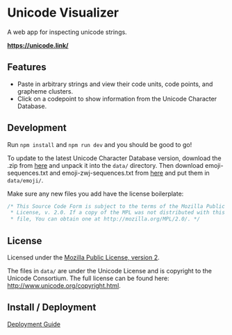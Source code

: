# Unicode Visualizer

A web app for inspecting unicode strings.

**https://unicode.link/**

## Features

- Paste in arbitrary strings and view their code units, code points, and grapheme clusters.
- Click on a codepoint to show information from the Unicode Character Database.

## Development

Run `npm install` and `npm run dev` and you should be good to go!

To update to the latest Unicode Character Database version, download the
.zip from [here][1] and unpack it into the `data/` directory. Then
download emoji-sequences.txt and emoji-zwj-sequences.txt from [here][2]
and put them in `data/emoji/`.

[1]: https://www.unicode.org/Public/UCD/latest/ucd/UCD.zip
[2]: https://www.unicode.org/Public/emoji/

Make sure any new files you add have the license boilerplate:

```js
/* This Source Code Form is subject to the terms of the Mozilla Public
 * License, v. 2.0. If a copy of the MPL was not distributed with this
 * file, You can obtain one at http://mozilla.org/MPL/2.0/. */
```

## License

Licensed under the [Mozilla Public License, version 2](./LICENSE.txt).

The files in `data/` are under the Unicode License and is copyright to
the Unicode Consortium. The full license can be found here:
<http://www.unicode.org/copyright.html>.

## Install / Deployment

[Deployment Guide](https://github.com/tiffany352/unicode-visualizer-web/wiki/Deployment-Guide)
